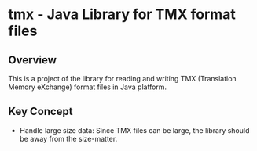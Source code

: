 # tmx - Java Library for TMX format files
## Overview
This is a project of the library for reading and writing TMX (Translation Memory eXchange) format files in Java platform.
## Key Concept
- Handle large size data: Since TMX files can be large, the library should be away from the size-matter.
